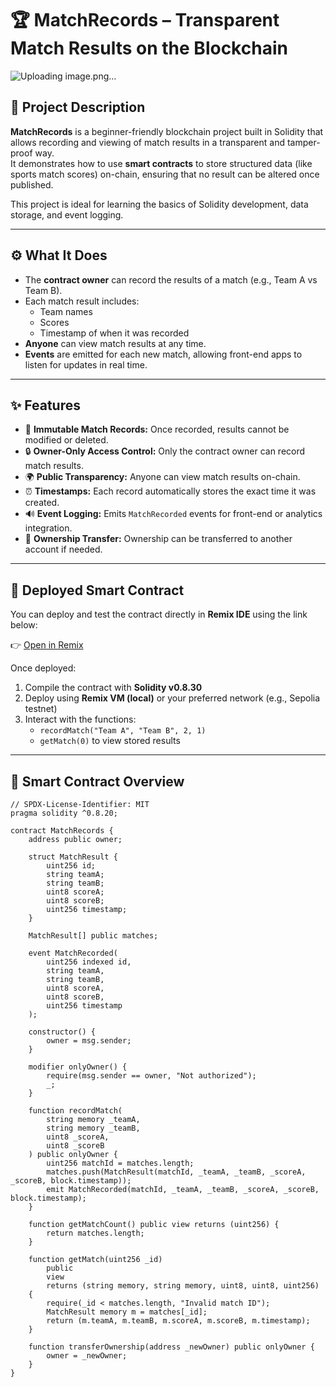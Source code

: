 # 🏆 MatchRecords – Transparent Match Results on the Blockchain

![Uploading image.png…]()



## 📘 Project Description

**MatchRecords** is a beginner-friendly blockchain project built in Solidity that allows recording and viewing of match results in a transparent and tamper-proof way.  
It demonstrates how to use **smart contracts** to store structured data (like sports match scores) on-chain, ensuring that no result can be altered once published.

This project is ideal for learning the basics of Solidity development, data storage, and event logging.

---

## ⚙️ What It Does

- The **contract owner** can record the results of a match (e.g., Team A vs Team B).
- Each match result includes:
  - Team names  
  - Scores  
  - Timestamp of when it was recorded
- **Anyone** can view match results at any time.
- **Events** are emitted for each new match, allowing front-end apps to listen for updates in real time.

---

## ✨ Features

- 🧾 **Immutable Match Records:** Once recorded, results cannot be modified or deleted.  
- 🔒 **Owner-Only Access Control:** Only the contract owner can record match results.  
- 🌍 **Public Transparency:** Anyone can view match results on-chain.  
- ⏰ **Timestamps:** Each record automatically stores the exact time it was created.  
- 🔊 **Event Logging:** Emits `MatchRecorded` events for front-end or analytics integration.  
- 👥 **Ownership Transfer:** Ownership can be transferred to another account if needed.

---

## 🔗 Deployed Smart Contract

You can deploy and test the contract directly in **Remix IDE** using the link below:

👉 [Open in Remix](https://remix.ethereum.org/#lang=en&optimize=false&runs=200&evmVersion=null&version=soljson-v0.8.30+commit.73712a01.js)

Once deployed:
1. Compile the contract with **Solidity v0.8.30**  
2. Deploy using **Remix VM (local)** or your preferred network (e.g., Sepolia testnet)  
3. Interact with the functions:  
   - `recordMatch("Team A", "Team B", 2, 1)`  
   - `getMatch(0)` to view stored results  

---

## 🧱 Smart Contract Overview

```solidity
// SPDX-License-Identifier: MIT
pragma solidity ^0.8.20;

contract MatchRecords {
    address public owner;

    struct MatchResult {
        uint256 id;
        string teamA;
        string teamB;
        uint8 scoreA;
        uint8 scoreB;
        uint256 timestamp;
    }

    MatchResult[] public matches;

    event MatchRecorded(
        uint256 indexed id,
        string teamA,
        string teamB,
        uint8 scoreA,
        uint8 scoreB,
        uint256 timestamp
    );

    constructor() {
        owner = msg.sender;
    }

    modifier onlyOwner() {
        require(msg.sender == owner, "Not authorized");
        _;
    }

    function recordMatch(
        string memory _teamA,
        string memory _teamB,
        uint8 _scoreA,
        uint8 _scoreB
    ) public onlyOwner {
        uint256 matchId = matches.length;
        matches.push(MatchResult(matchId, _teamA, _teamB, _scoreA, _scoreB, block.timestamp));
        emit MatchRecorded(matchId, _teamA, _teamB, _scoreA, _scoreB, block.timestamp);
    }

    function getMatchCount() public view returns (uint256) {
        return matches.length;
    }

    function getMatch(uint256 _id)
        public
        view
        returns (string memory, string memory, uint8, uint8, uint256)
    {
        require(_id < matches.length, "Invalid match ID");
        MatchResult memory m = matches[_id];
        return (m.teamA, m.teamB, m.scoreA, m.scoreB, m.timestamp);
    }

    function transferOwnership(address _newOwner) public onlyOwner {
        owner = _newOwner;
    }
}

